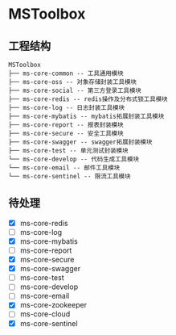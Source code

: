 # MSToolbox

## 工程结构
``` 
MSToolbox
├── ms-core-common -- 工具通用模块
├── ms-core-oss -- 对象存储封装工具模块
├── ms-core-social -- 第三方登录工具模块
├── ms-core-redis -- redis操作及分布式锁工具模块
├── ms-core-log -- 日志封装工具模块 
├── ms-core-mybatis -- mybatis拓展封装工具模块 
├── ms-core-report -- 报表封装模块 
├── ms-core-secure -- 安全工具模块
├── ms-core-swagger -- swagger拓展封装模块 
├── ms-core-test -- 单元测试封装模块  
└── ms-core-develop -- 代码生成工具模块 
└── ms-core-email -- 邮件工具模块 
└── ms-core-sentinel -- 限流工具模块 
```

## 待处理
- [x] ms-core-redis
- [ ] ms-core-log 
- [x] ms-core-mybatis 
- [ ] ms-core-report 
- [x] ms-core-secure 
- [x] ms-core-swagger 
- [ ] ms-core-test 
- [ ] ms-core-develop 
- [ ] ms-core-email 
- [x] ms-core-zookeeper 
- [ ] ms-core-cloud 
- [x] ms-core-sentinel 